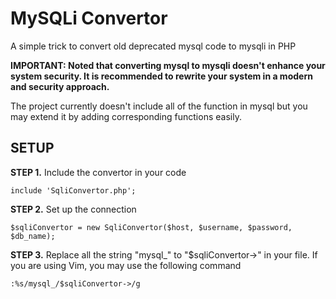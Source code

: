 MySQLi Convertor
===========

A simple trick to convert old deprecated mysql code to mysqli in PHP

**IMPORTANT: Noted that converting mysql to mysqli doesn't enhance your system security. It is recommended to rewrite your system in a modern and security approach.**

The project currently doesn't include all of the function in mysql but you may extend it by adding corresponding functions easily. 

SETUP
------


**STEP 1.** Include the convertor in your code
```
include 'SqliConvertor.php'; 
```

**STEP 2.** Set up the connection
```
$sqliConvertor = new SqliConvertor($host, $username, $password, $db_name);
```

**STEP 3.** Replace all the string "mysql_" to "$sqliConvertor->" in your file. If you are using Vim, you may use the following command
```
:%s/mysql_/$sqliConvertor->/g
```
